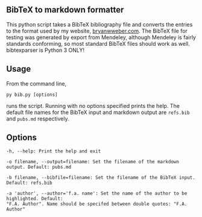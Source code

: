 BibTeX to markdown formatter
---

This python script takes a BibTeX bibliography file and converts the 
entries to the format used by my website, [bryanwweber.com](http://bryanwweber.com).
The BibTeX file for testing was generated by export from Mendeley, 
although Mendeley is fairly standards conforming, so most standard
BibTeX files should work as well. bibtexparser is Python 3 ONLY!

Usage
---

From the command line,

    py bib.py [options]

runs the script. Running with no options specified prints the help. 
The default file names for the BibTeX input and 
markdown output are `refs.bib` and `pubs.md` respectively. 

Options
---

    -h, --help: Print the help and exit
    
    -o filename, --output=filename: Set the filename of the markdown output. Default: pubs.md
    
    -b filename, --bibfile=filename: Set the filename of the BibTeX input. Default: refs.bib
    
    -a 'author', --author='f.a. name': Set the name of the author to be highlighted. Default: 
    "F.A. Author". Name should be specifed between double quotes: "F.A. Author"